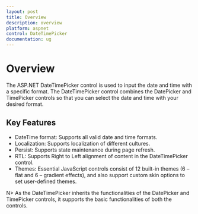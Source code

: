 ```yaml
---
layout: post
title: Overview
description: overview
platform: aspnet
control: DateTimePicker
documentation: ug
---
```


# Overview

The ASP.NET DateTimePicker control is used to input the date and time with a specific format. The DateTimePicker control combines the DatePicker and TimePicker controls so that you can select the date and time with your desired format.

## Key Features

* DateTime format: Supports all valid date and time formats.
* Localization: Supports localization of different cultures.
* Persist: Supports state maintenance during page refresh.
* RTL: Supports Right to Left alignment of content in the DateTimePicker control.
* Themes: Essential JavaScript controls consist of 12 built-in themes (6 – flat and 6 – gradient effects), and also support custom skin options to set user-defined themes.


N> As the DateTimePicker inherits the functionalities of the DatePicker and TimePicker controls, it supports the basic functionalities of both the controls.

